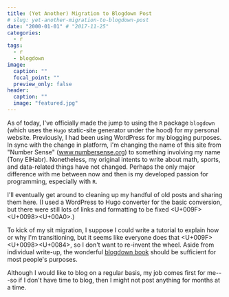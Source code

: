 ```yaml
---
title: (Yet Another) Migration to Blogdown Post
# slug: yet-another-migration-to-blogdown-post
date: "2000-01-01" # "2017-11-25"
categories:
  - r
tags:
  - r
  - blogdown
image:
  caption: ""
  focal_point: ""
  preview_only: false
header:
  caption: ""
  image: "featured.jpg"
---
```


As of today, I've officially made the jump to using the `R` package
`blogdown` (which uses the `Hugo` static-site generator under the hood)
for my personal website. Previously, I had been using WordPress for my
blogging purposes. In sync with the change in platform, I'm changing the
name of this site from "Number Sense" (www.numbersense.org) to something
involving my name (Tony ElHabr). Nonetheless, my original intents to
write about math, sports, and data-related things have not changed.
Perhaps the only major difference with me between now and then is my
developed passion for programming, especially with `R`.

I'll eventually get around to cleaning up my handful of old posts and
sharing them here. (I used a WordPress to Hugo converter for the basic
conversion, but there were still lots of links and formatting to be
fixed <f0><U+009F><U+0098><U+00A0>.)

To kick of my sit migration, I suppose I could write a tutorial to
explain how or why I'm transitioning, but it seems like everyone does
that <f0><U+009F><U+0098><U+0084>, so I don't want to re-invent the
wheel. Aside from individual write-up, the wonderful [blogdown
book](https://bookdown.org/yihui/blogdown/) should be sufficient for
most people's purposes.

Although I would like to blog on a regular basis, my job comes first for
me---so if I don't have time to blog, then I might not post anything for
months at a time.
